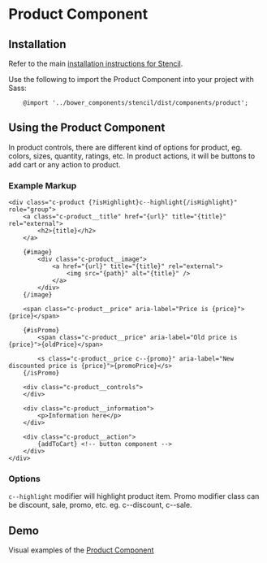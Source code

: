 # Product Component


## Installation

Refer to the main [installation instructions for Stencil](https://github.com/mobify/stencil#installation).

Use the following to import the Product Component into your project with Sass:

```
    @import '../bower_components/stencil/dist/components/product';
```


## Using the Product Component

In product controls, there are different kind of options for product, eg.
colors, sizes, quantity, ratings, etc. In product actions, it will be
buttons to add cart or any action to product.


### Example Markup

```
<div class="c-product {?isHighlight}c--highlight{/isHighlight}" role="group">
    <a class="c-product__title" href="{url}" title="{title}" rel="external">
        <h2>{title}</h2>
    </a>

    {#image}
        <div class="c-product__image">
            <a href="{url}" title="{title}" rel="external">
                <img src="{path}" alt="{title}" />
            </a>
        </div>
    {/image}

    <span class="c-product__price" aria-label="Price is {price}">{price}</span>

    {#isPromo}
        <span class="c-product__price" aria-label="Old price is {price}">{oldPrice}</span>

        <s class="c-product__price c--{promo}" aria-label="New discounted price is {price}">{promoPrice}</s>
    {/isPromo}

    <div class="c-product__controls">
    </div>

    <div class="c-product__information">
        <p>Information here</p>
    </div>

    <div class="c-product__action">
        {addToCart} <!-- button component -->
    </div>
</div>
```


### Options

`c--highlight` modifier will highlight product item. Promo modifier class
can be discount, sale, promo, etc. eg. c--discount, c--sale.


## Demo

Visual examples of the [Product Component](https://mobify.github.io/stencil/visual/components/product/index.html)
